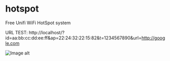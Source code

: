 # hotspot
Free Unifi WiFi HotSpot system

URL TEST: http://localhost/?id=aa:bb:cc:dd:ee:ff&ap=22:24:32:22:15:82&t=1234567890&url=http://google.com

![Image alt](https://github.com/ctapu4ok/hotspot/raw/master/screencapture.png)
